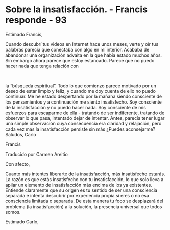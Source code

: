 # Sobre la insatisfacción. - Francis responde - 93 

Estimado Francis, 

Cuando descubrí tus videos en Internet hace unos meses, verte y oír tus palabras parecía que conectaba con algo en mí interior. Acababa de abandonar una organización advaita en la que había estado muchos años. Sin embargo ahora parece que estoy estancado. Parece que no puedo hacer nada que tenga relación con

  

la “búsqueda espiritual”. Todo lo que comienzo parece motivado por un deseo de estar limpio y feliz, y cuando me doy cuenta de ello no puedo continuar. Me he estado despertando por la mañana siendo consciente de los pensamientos y a continuación me siento insatisfecho. Soy consciente de la insatisfacción y no puedo hacer nada. Soy consciente de mis esfuerzos para escaparme de ella - tratando de ser indiferente, tratando de observar lo que pasa, intentado dejar de intentar. Antes, parecía tener lugar una simple observación cuya consecuencia era claridad y relajación, pero cada vez más la insatisfacción persiste sin más ¿Puedes aconsejarme? Saludos, Carlo

Francis 

Traducido por Carmen Areitio

Con afecto, 

Cuanto más intentes liberarte de la insatisfacción, más insatisfecho estarás. La razón es que estás insatisfecho con tu insatisfacción, lo que solo lleva a apilar un elemento de insatisfacción más encima de los ya existentes. Entiende claramente que su origen es tu sentido de ser una consciencia separada e intenta descubrir por experiencia propia si eres o no esa consciencia limitada o separada. De esta manera tu foco se desplazará del problema (la insatisfacción) a la solución, la presencia universal que todos somos.

Estimado Carlo,

